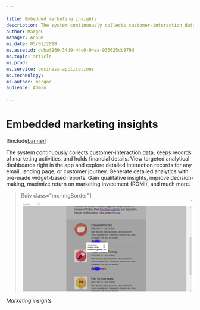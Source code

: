 ```yaml
---

title: Embedded marketing insights
description: The system continuously collects customer-interaction data, keeps records of marketing activities, and holds financial details.
author: MargoC
manager: AnnBe
ms.date: 05/01/2018
ms.assetid: dcbaf960-34d9-44c0-94ea-936625db979d
ms.topic: article
ms.prod: 
ms.service: business-applications
ms.technology: 
ms.author: margoc
audience: Admin

---
```

#  Embedded marketing insights




[!include[banner](../../includes/banner.md)]

The system continuously collects customer-interaction data, keeps records of
marketing activities, and holds financial details. View targeted analytical
dashboards right in the app and explore detailed interaction records for any
email, landing page, or customer journey. Generate detailed analytics with
pre-made widget-based reports. Gain qualitative insights, improve
decision-making, maximize return on marketing investment (ROMI), and much more.

> [!div class="mx-imgBorder"] 
> ![A screenshot demonstrating how embedded marketing insights display](media/embedded-marketing-insights-1.png "A screenshot demonstrating how embedded marketing insights display")
<!-- Marketing_EmbeddedMarketingInsights_A.png -->


*Marketing insights*


